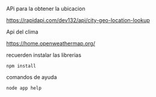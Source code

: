 APi para la  obtener la ubicacion

https://rapidapi.com/dev132/api/city-geo-location-lookup

Api del clima

https://home.openweathermap.org/

recuerden instalar las librerias

```
npm install
```

comandos de ayuda

```
node app help
```